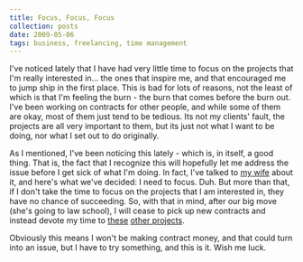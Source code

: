 ```yaml
---
title: Focus, Focus, Focus
collection: posts
date: 2009-05-06
tags: business, freelancing, time management
---
```


I've noticed lately that I have had very little time to focus on the projects that I'm really interested in... the ones that inspire me, and that encouraged me to jump ship in the first place. This is bad for lots of reasons, not the least of which is that I'm feeling the burn - the burn that comes before the burn out. I've been working on contracts for other people, and while some of them are okay, most of them just tend to be tedious. Its not my clients' fault, the projects are all very important to them, but its just not what I want to be doing, nor what I set out to do originally.

As I mentioned, I've been noticing this lately - which is, in itself, a good thing. That is, the fact that I recognize this will hopefully let me address the issue before I get sick of what I'm doing. In fact, I've talked to [my wife](http://samaraspence.com) about it, and here's what we've decided: I need to focus. Duh. But more than that, if I don't take the time to focus on the projects that I am interested in, they have no chance of succeeding. So, with that in mind, after our big move (she's going to law school), I will cease to pick up new contracts and instead devote my time to [these](http://thesimpleexplanation.com) [other ](http://nationate.com)[projects](http://trackthepig.com).

Obviously this means I won't be making contract money, and that could turn into an issue, but I have to try something, and this is it. Wish me luck.

